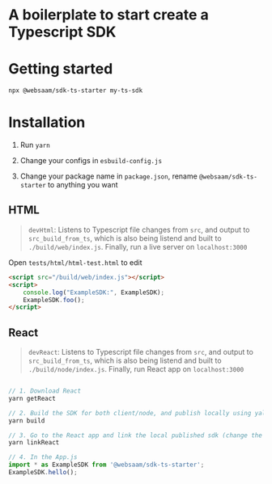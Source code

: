 # A boilerplate to start create a Typescript SDK 

# Getting started

```
npx @websaam/sdk-ts-starter my-ts-sdk
```

# Installation

1. Run `yarn`

2. Change your configs in `esbuild-config.js`

3. Change your package name in `package.json`, rename `@websaam/sdk-ts-starter` to anything you want

## HTML

> `devHtml`: Listens to Typescript file changes from `src`, and output to `src_build_from_ts`, which is also being listend and built to `./build/web/index.js`. Finally, run a live server on `localhost:3000` 

Open `tests/html/html-test.html` to edit

```html
<script src="/build/web/index.js"></script>
<script>
    console.log("ExampleSDK:", ExampleSDK);
    ExampleSDK.foo();
</script>
```

## React

> `devReact`: Listens to Typescript file changes from `src`, and output to `src_build_from_ts`, which is also being listend and built to `./build/node/index.js`. Finally, run React app on `localhost:3000` 

```js

// 1. Download React
yarn getReact

// 2. Build the SDK for both client/node, and publish locally using yalc
yarn build

// 3. Go to the React app and link the local published sdk (change the name of the package name `@websaam/sdk-ts-starter` to something you desired)
yarn linkReact

// 4. In the App.js
import * as ExampleSDK from '@websaam/sdk-ts-starter';
ExampleSDK.hello();

```